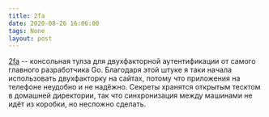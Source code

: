 ```yaml
---
title: 2fa
date: 2020-08-26 16:06:00
tags: None
layout: post
---
```


[2fa](https://github.com/rsc/2fa) -- консольная тулза для двухфакторной аутентификации от самого главного разработчика Go. Благодаря этой штуке я таки начала использовать двухфакторку на сайтах, потому что приложения на телефоне неудобно и не надёжно. Секреты хранятся открытым тесктом в домашней директории, так что синхронизация между машинами не идёт из коробки, но несложно сделать.
